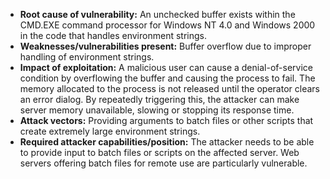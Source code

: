 - **Root cause of vulnerability:** An unchecked buffer exists within the CMD.EXE command processor for Windows NT 4.0 and Windows 2000 in the code that handles environment strings.
- **Weaknesses/vulnerabilities present:** Buffer overflow due to improper handling of environment strings.
- **Impact of exploitation:**  A malicious user can cause a denial-of-service condition by overflowing the buffer and causing the process to fail. The memory allocated to the process is not released until the operator clears an error dialog. By repeatedly triggering this, the attacker can make server memory unavailable, slowing or stopping its response time.
- **Attack vectors:**  Providing arguments to batch files or other scripts that create extremely large environment strings.
- **Required attacker capabilities/position:** The attacker needs to be able to provide input to batch files or scripts on the affected server. Web servers offering batch files for remote use are particularly vulnerable.